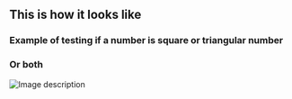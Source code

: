 ## This is how it looks like
### Example of testing if a number is square or triangular number
### Or both
![Image description](https://github.com/raduceaca1234/android-apps/blob/master/NumberShapes/Untitled.png)
